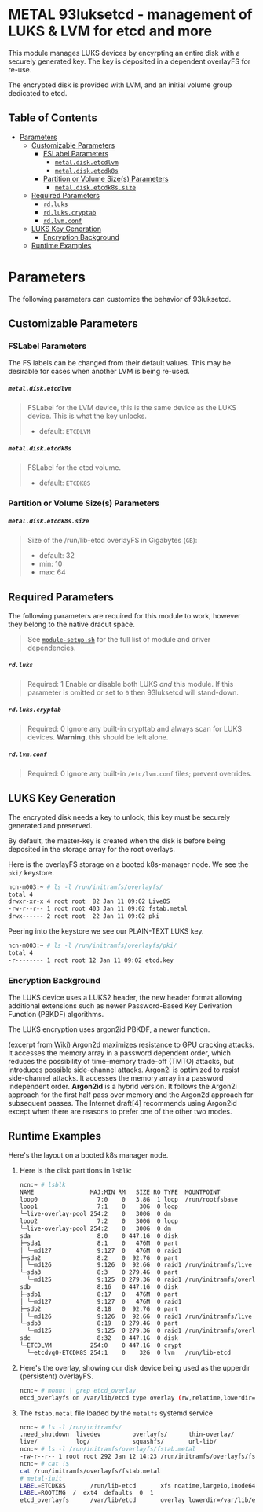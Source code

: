 <a name="metal-93luksetcd---management-of-luks-&-lvm-for-etcd-and-more"></a>
# METAL 93luksetcd - management of LUKS & LVM for etcd and more

This module manages LUKS devices by encyrpting an entire disk with a securely generated key. The key is deposited in a dependent overlayFS for re-use.

The encrypted disk is provided with LVM, and an initial volume group dedicated to etcd.

## Table of Contents

* [Parameters](README.md#parameters)
    * [Customizable Parameters](README.md#customizable-parameters)
        * [FSLabel Parameters](README.md#fslabel-parameters)
          * [`metal.disk.etcdlvm`](README.md#metaldisketcdlvm)
          * [`metal.disk.etcdk8s`](README.md#metaldisketcdk8s)
        * [Partition or Volume Size(s) Parameters](README.md#partition-or-volume-sizes-parameters)
          * [`metal.disk.etcdk8s.size`](README.md#metaldisketcdk8ssize)
    * [Required Parameters](README.md#required-parameters)
      * [`rd.luks`](README.md#rdluks)
      * [`rd.luks.cryptab`](README.md#rdlukscryptab)
      * [`rd.lvm.conf`](README.md#rdlvmconf)
    * [LUKS Key Generation](README.md#luks-key-generation)
        * [Encryption Background](README.md#encryption-background)
    * [Runtime Examples](README.md#runtime-examples)



<a name="parameters"></a>
# Parameters

The following parameters can customize the behavior of 93luksetcd.

<a name="customizable-parameters"></a>
## Customizable Parameters

<a name="fslabel-parameters"></a>
### FSLabel Parameters

The FS labels can be changed from their default values.
This may be desirable for cases when another LVM is being re-used.

<a name="metaldisketcdlvm"></a>
##### `metal.disk.etcdlvm`

> FSLabel for the LVM device, this is the same device as the LUKS device. This is what the key unlocks.
> * default: `ETCDLVM`

<a name="metaldisketcdk8s"></a>
##### `metal.disk.etcdk8s`


> FSLabel for the etcd volume.
> * default: `ETCDK8S`

<a name="partition-or-volume-sizes-parameters"></a>
### Partition or Volume Size(s) Parameters

<a name="metaldisketcdk8ssize"></a>
##### `metal.disk.etcdk8s.size`

> Size of the /run/lib-etcd overlayFS in Gigabytes (`GB`):
>
> * default: 32
> * min: 10
> * max: 64

<a name="required-parameters"></a>
## Required Parameters

The following parameters are required for this module to work, however they belong to the native dracut space.

> See [`module-setup.sh`](./93metalluksetcd/module-setup.sh) for the full list of module and driver dependencies.

<a name="rdluks"></a>
##### `rd.luks`

> Required: 1
> Enable or disable both LUKS _and_ this module. If this parameter is omitted or set to `0` then 93luksetcd will stand-down.

<a name="rdlukscryptab"></a>
##### `rd.luks.cryptab`

> Required: 0
> Ignore any built-in crypttab and always scan for LUKS devices. **Warning**, this should be left alone.

<a name="rd.lvm.conf"></a>
##### `rd.lvm.conf`

> Required: 0
> Ignore any built-in `/etc/lvm.conf` files; prevent overrides.

<a name="luks-key-generation"></a>
## LUKS Key Generation

The encrypted disk needs a key to unlock, this key must be securely generated and preserved.

By default, the master-key is created when the disk is before being deposited in the storage array
for the root overlays.

Here is the overlayFS storage on a booted k8s-manager node. We see the `pki/` keystore.
```bash
ncn-m003:~ # ls -l /run/initramfs/overlayfs/
total 4
drwxr-xr-x 4 root root  82 Jan 11 09:02 LiveOS
-rw-r--r-- 1 root root 403 Jan 11 09:02 fstab.metal
drwx------ 2 root root  22 Jan 11 09:02 pki
```

Peering into the keystore we see our PLAIN-TEXT LUKS key.
```bash
ncn-m003:~ # ls -l /run/initramfs/overlayfs/pki/
total 4
-r-------- 1 root root 12 Jan 11 09:02 etcd.key
```

<a name="encryption-background"></a>
### Encryption Background

The LUKS device uses a LUKS2 header, the new header format allowing additional
extensions such as newer Password-Based Key Derivation Function (PBKDF) algorithms.

The LUKS encryption uses argon2id PBKDF, a newer function.

(excerpt from [Wiki](https://en.wikipedia.org/wiki/Argon2))
Argon2d maximizes resistance to GPU cracking attacks. It accesses the memory array in a password dependent order, which reduces the possibility of time–memory trade-off (TMTO) attacks, but introduces possible side-channel attacks.
Argon2i is optimized to resist side-channel attacks. It accesses the memory array in a password independent order.
**Argon2id** is a hybrid version. It follows the Argon2i approach for the first half pass over memory and the Argon2d approach for subsequent passes. The Internet draft[4] recommends using Argon2id except when there are reasons to prefer one of the other two modes.

<a name="runtime-examples"></a>
## Runtime Examples

Here's the layout on a booted k8s manager node.

1. Here is the disk partitions in `lsblk`:
    ```bash
    ncn:~ # lsblk
    NAME                MAJ:MIN RM   SIZE RO TYPE  MOUNTPOINT
    loop0                 7:0    0   3.8G  1 loop  /run/rootfsbase
    loop1                 7:1    0    30G  0 loop
    └─live-overlay-pool 254:2    0   300G  0 dm
    loop2                 7:2    0   300G  0 loop
    └─live-overlay-pool 254:2    0   300G  0 dm
    sda                   8:0    0 447.1G  0 disk
    ├─sda1                8:1    0   476M  0 part
    │ └─md127             9:127  0   476M  0 raid1
    ├─sda2                8:2    0  92.7G  0 part
    │ └─md126             9:126  0  92.6G  0 raid1 /run/initramfs/live
    └─sda3                8:3    0 279.4G  0 part
      └─md125             9:125  0 279.3G  0 raid1 /run/initramfs/overlayfs
    sdb                   8:16   0 447.1G  0 disk
    ├─sdb1                8:17   0   476M  0 part
    │ └─md127             9:127  0   476M  0 raid1
    ├─sdb2                8:18   0  92.7G  0 part
    │ └─md126             9:126  0  92.6G  0 raid1 /run/initramfs/live
    └─sdb3                8:19   0 279.4G  0 part
      └─md125             9:125  0 279.3G  0 raid1 /run/initramfs/overlayfs
    sdc                   8:32   0 447.1G  0 disk
    └─ETCDLVM           254:0    0 447.1G  0 crypt
      └─etcdvg0-ETCDK8S 254:1    0    32G  0 lvm   /run/lib-etcd
    ```
2. Here's the overlay, showing our disk device being used as the upperdir (persistent) overlayFS.
    ```bash
    ncn:~ # mount | grep etcd_overlay
    etcd_overlayfs on /var/lib/etcd type overlay (rw,relatime,lowerdir=/var/lib/etcd,upperdir=/run/lib-etcd/overlayfs,workdir=/run/lib-etcd/ovlwork)
    ```
3. The `fstab.metal` file loaded by the `metalfs` systemd service
    ```bash
    ncn:~ # ls -l /run/initramfs/
    .need_shutdown  livedev         overlayfs/      thin-overlay/
    live/           log/            squashfs/       url-lib/
    ncn:~ # ls -l /run/initramfs/overlayfs/fstab.metal
    -rw-r--r-- 1 root root 292 Jan 12 14:23 /run/initramfs/overlayfs/fstab.metal
    ncn:~ # cat !$
    cat /run/initramfs/overlayfs/fstab.metal
    # metal-init
    LABEL=ETCDK8S     	/run/lib-etcd     	xfs	noatime,largeio,inode64,swalloc,allocsize=131072k,discard 0 2
    LABEL=ROOTIMG  /  ext4  defaults  0  1
    etcd_overlayfs    	/var/lib/etcd     	overlay	lowerdir=/var/lib/etcd,upperdir=/run/lib-etcd/overlayfs,workdir=/run/lib-etcd/ovlwork 0 2
    ```
